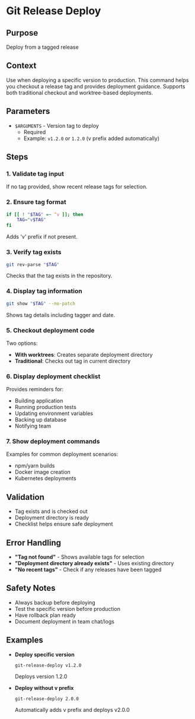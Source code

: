 # Git Release Deploy

## Purpose
Deploy from a tagged release

## Context
Use when deploying a specific version to production. This command helps you checkout a release tag and provides deployment guidance. Supports both traditional checkout and worktree-based deployments.

## Parameters
- `$ARGUMENTS` - Version tag to deploy
  - Required
  - Example: `v1.2.0` or `1.2.0` (v prefix added automatically)

## Steps

### 1. Validate tag input
If no tag provided, show recent release tags for selection.

### 2. Ensure tag format
```bash
if [[ ! "$TAG" =~ ^v ]]; then
    TAG="v$TAG"
fi
```
Adds 'v' prefix if not present.

### 3. Verify tag exists
```bash
git rev-parse "$TAG"
```
Checks that the tag exists in the repository.

### 4. Display tag information
```bash
git show "$TAG" --no-patch
```
Shows tag details including tagger and date.

### 5. Checkout deployment code
Two options:
- **With worktrees**: Creates separate deployment directory
- **Traditional**: Checks out tag in current directory

### 6. Display deployment checklist
Provides reminders for:
- Building application
- Running production tests
- Updating environment variables
- Backing up database
- Notifying team

### 7. Show deployment commands
Examples for common deployment scenarios:
- npm/yarn builds
- Docker image creation
- Kubernetes deployments

## Validation
- Tag exists and is checked out
- Deployment directory is ready
- Checklist helps ensure safe deployment

## Error Handling
- **"Tag not found"** - Shows available tags for selection
- **"Deployment directory already exists"** - Uses existing directory
- **"No recent tags"** - Check if any releases have been tagged

## Safety Notes
- Always backup before deploying
- Test the specific version before production
- Have rollback plan ready
- Document deployment in team chat/logs

## Examples
- **Deploy specific version**
  ```
  git-release-deploy v1.2.0
  ```
  Deploys version 1.2.0

- **Deploy without v prefix**
  ```
  git-release-deploy 2.0.0
  ```
  Automatically adds v prefix and deploys v2.0.0